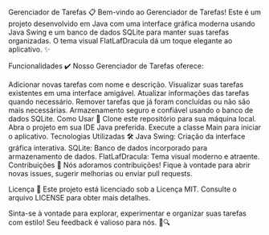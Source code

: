 Gerenciador de Tarefas 📋
Bem-vindo ao Gerenciador de Tarefas! Este é um projeto desenvolvido em Java com uma interface gráfica moderna usando Java Swing e um banco de dados SQLite para manter suas tarefas organizadas. O tema visual FlatLafDracula dá um toque elegante ao aplicativo. ✨

Funcionalidades ✔️
Nosso Gerenciador de Tarefas oferece:

Adicionar novas tarefas com nome e descrição.
Visualizar suas tarefas existentes em uma interface amigável.
Atualizar informações das tarefas quando necessário.
Remover tarefas que já foram concluídas ou não são mais necessárias.
Armazenamento seguro e confiável usando o banco de dados SQLite.
Como Usar 🚀
Clone este repositório para sua máquina local.
Abra o projeto em sua IDE Java preferida.
Execute a classe Main para iniciar o aplicativo.
Tecnologias Utilizadas 🛠️
Java Swing: Criação da interface gráfica interativa.
SQLite: Banco de dados incorporado para armazenamento de dados.
FlatLafDracula: Tema visual moderno e atraente.
Contribuições 🤝
Nós adoramos contribuições! Fique à vontade para abrir novas issues, sugerir melhorias ou enviar pull requests.

Licença 📜
Este projeto está licenciado sob a Licença MIT. Consulte o arquivo LICENSE para obter mais detalhes.

Sinta-se à vontade para explorar, experimentar e organizar suas tarefas com estilo! Seu feedback é valioso para nós. 📝🔍
